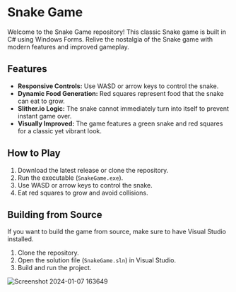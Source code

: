 # Snake Game

Welcome to the Snake Game repository! This classic Snake game is built in C# using Windows Forms. Relive the nostalgia of the Snake game with modern features and improved gameplay.

## Features

- **Responsive Controls:** Use WASD or arrow keys to control the snake.
- **Dynamic Food Generation:** Red squares represent food that the snake can eat to grow.
- **Slither.io Logic:** The snake cannot immediately turn into itself to prevent instant game over.
- **Visually Improved:** The game features a green snake and red squares for a classic yet vibrant look.

## How to Play

1. Download the latest release or clone the repository.
2. Run the executable (`SnakeGame.exe`).
3. Use WASD or arrow keys to control the snake.
4. Eat red squares to grow and avoid collisions.

## Building from Source

If you want to build the game from source, make sure to have Visual Studio installed.

1. Clone the repository.
2. Open the solution file (`SnakeGame.sln`) in Visual Studio.
3. Build and run the project.

![Screenshot 2024-01-07 163649](https://github.com/Elton-1/SnakeGame/assets/121693426/205981a5-e4ca-472d-83f4-9d269215574d)
